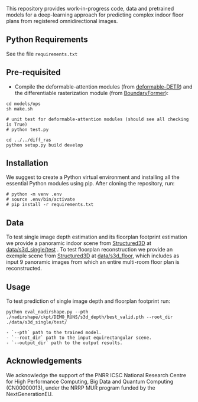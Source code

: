 This repository provides work-in-progress code, data and pretrained models for a deep-learning approach for predicting complex indoor floor plans from registered omnidirectional images.

## Python Requirements
See the file `requirements.txt`

## Pre-requisited
 * Compile the deformable-attention modules (from [deformable-DETR](https://github.com/fundamentalvision/Deformable-DETR)) and the differentiable rasterization module (from [BoundaryFormer](https://github.com/mlpc-ucsd/BoundaryFormer)):
 ```shell
 cd models/ops
 sh make.sh

 # unit test for deformable-attention modules (should see all checking is True)
 # python test.py

 cd ../../diff_ras
 python setup.py build develop
 ```
 
## Installation
We suggest to create a Python virtual environment and installing all the essential Python modules using pip. After cloning the repository, run:

```
# python -m venv .env
# source .env/bin/activate
# pip install -r requirements.txt
```

## Data

To test single image depth estimation and its floorplan footprint estimation we provide a panoramic indoor scene from [Structured3D](https://structured3d-dataset.org/) at [data/s3d_single/test](data/s3d_single/test) .
To test floorplan reconstruction we provide an exemple scene from [Structured3D](https://structured3d-dataset.org/) at [data/s3d_floor](data/s3d_floor), which includes as input 9 panoramic images from which an entire multi-room floor plan is reconstructed.

## Usage
To test prediction of single image depth and floorplan footprint run: 
```
python eval_nadirshape.py --pth ./nadirshape/ckpt/DEMO_RUNS/s3d_depth/best_valid.pth --root_dir ./data/s3d_single/test/  
```    
    - `--pth` path to the trained model.
    - `--root_dir` path to the input equirectangular scene.
    - `--output_dir` path to the output results.

## Acknowledgements
We acknowledge the support of the PNRR ICSC National Research Centre for High Performance Computing, Big Data and Quantum Computing (CN00000013), under the NRRP MUR program funded by the NextGenerationEU.
 
